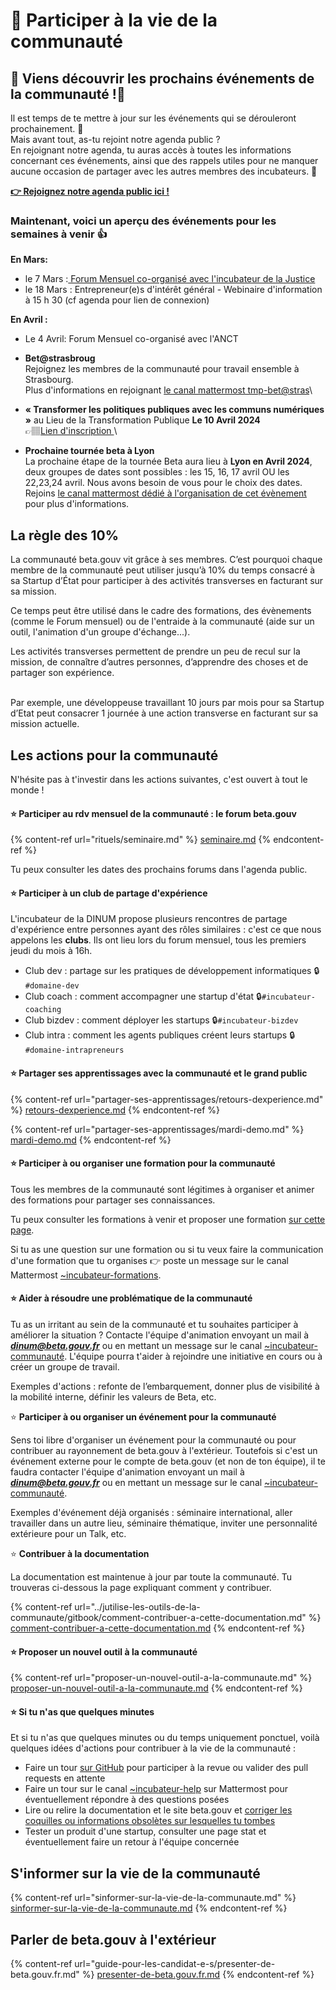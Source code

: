 # 🖖 Participer à la vie de la communauté

## **🎉 Viens découvrir les prochains événements de la communauté !🎉**

Il est temps de te mettre à jour sur les événements qui se dérouleront prochainement. 🚀 \
Mais avant tout, as-tu rejoint notre agenda public ? \
En rejoignant notre agenda, tu auras accès à toutes les informations concernant ces événements, ainsi que des rappels utiles pour ne manquer aucune occasion de partager avec les autres membres des incubateurs. 📅

[**👉 Rejoignez notre agenda public ici !**](https://calendar.google.com/calendar/u/0/embed?src=0ieonqap1r5jeal5ugeuhoovlg@group.calendar.google.com\&ctz=Europe/Paris)



### Maintenant, voici un aperçu des événements pour les semaines à venir :thumbsup:



**En Mars:**

* le 7 Mars :[ Forum Mensuel co-organisé avec l'incubateur de la Justice](https://www.eventbrite.com/e/billets-forum-betagouvfr-7-mars-2024-840277993097?utm-campaign=social\&utm-content=attendeeshare\&utm-medium=discovery\&utm-term=listing\&utm-source=cp\&aff=ebdsshcopyurl)
* le 18 Mars : Entrepreneur(e)s d'intérêt général - Webinaire d'information à 15 h 30 (cf agenda pour lien de connexion)

**En Avril :**&#x20;

* Le 4 Avril: Forum Mensuel co-organisé avec l'ANCT
* **Bet@strasbroug**\
  Rejoignez les membres de la communauté pour travail ensemble à Strasbourg.\
  Plus d'informations en rejoignant [le canal mattermost tmp-bet@stras](https://mattermost.incubateur.net/betagouv/channels/tmp-betstras)\

* **« Transformer les politiques publiques avec les communs numériques »** au Lieu de la Transformation Publique **Le 10 Avril 2024** \
  👉🏽[Lien d'inscription ](https://www.eventbrite.com/e/billets-transformer-les-politiques-publiques-avec-les-communs-numeriques-851345616657)\

* **Prochaine tournée beta à Lyon** \
  La prochaine étape de la tournée Beta aura lieu à **Lyon en Avril 2024**, deux groupes de dates sont possibles : les 15, 16, 17 avril OU les 22,23,24 avril. Nous avons besoin de vous pour le choix des dates.\
  Rejoins [le canal mattermost dédié à l'organisation de cet évènement](https://mattermost.incubateur.net/betagouv/channels/tmp-lyon-tournee-beta-2024) pour plus d'informations.&#x20;

##

## La règle des 10%

La communauté beta.gouv vit grâce à ses membres. C’est pourquoi chaque membre de la communauté peut utiliser jusqu’à 10% du temps consacré à sa Startup d’État pour participer à des activités transverses en facturant sur sa mission.

Ce temps peut être utilisé dans le cadre des formations, des évènements (comme le Forum mensuel) ou de l'entraide à la communauté (aide sur un outil, l'animation d'un groupe d'échange...).

Les activités transverses permettent de prendre un peu de recul sur la mission, de connaître d’autres personnes, d’apprendre des choses et de partager son expérience.&#x20;

\
Par exemple, une développeuse travaillant 10 jours par mois pour sa Startup d’Etat peut consacrer 1 journée à une action transverse en facturant sur sa mission actuelle.

## Les actions pour la communauté

N'hésite pas à t'investir dans les actions suivantes, c'est ouvert à tout le monde !

#### ⭐️ Participer au rdv mensuel de la communauté : le forum beta.gouv

{% content-ref url="rituels/seminaire.md" %}
[seminaire.md](rituels/seminaire.md)
{% endcontent-ref %}

Tu peux consulter les dates des prochains forums dans l'agenda public.

#### ⭐️ Participer à un club de partage d'expérience

L'incubateur de la DINUM propose plusieurs rencontres de partage d'expérience entre personnes ayant des rôles similaires : c'est ce que nous appelons les **clubs**. Ils ont lieu lors du forum mensuel, tous les premiers jeudi du mois à 16h.

* Club dev : partage sur les pratiques de développement informatiques 🔒`#domaine-dev`&#x20;
* Club coach : comment accompagner une startup d'état 🔒`#incubateur-coaching`&#x20;
* Club bizdev : comment déployer les startups 🔒`#incubateur-bizdev`
* Club intra : comment les agents publiques créent leurs startups 🔒`#domaine-intrapreneurs`

#### ⭐️ Partager ses apprentissages avec la communauté et le grand public

{% content-ref url="partager-ses-apprentissages/retours-dexperience.md" %}
[retours-dexperience.md](partager-ses-apprentissages/retours-dexperience.md)
{% endcontent-ref %}

{% content-ref url="partager-ses-apprentissages/mardi-demo.md" %}
[mardi-demo.md](partager-ses-apprentissages/mardi-demo.md)
{% endcontent-ref %}

#### ⭐️ Participer à ou organiser une formation pour la communauté

Tous les membres de la communauté sont légitimes à organiser et animer des formations pour partager ses connaissances.

Tu peux consulter les formations à venir et proposer une formation [sur cette page](../se-former/les-formations-a-venir/).&#x20;

Si tu as une question sur une formation ou si tu veux faire la communication d'une formation que tu organises 👉 poste un message sur le canal Mattermost [\~incubateur-formations](https://mattermost.incubateur.net/betagouv/channels/incubateur-formations).

#### ⭐️ Aider à **résoudre une problématique** de la communauté

Tu as un irritant au sein de la communauté et tu souhaites participer à améliorer la situation ? Contacte l'équipe d'animation envoyant un mail à _**dinum@beta.gouv.fr**_ ou en mettant un message sur le canal [\~incubateur-communauté](https://mattermost.incubateur.net/betagouv/channels/incubateur-communautexp). L'équipe pourra t'aider à rejoindre une initiative en cours ou à créer un groupe de travail.&#x20;

Exemples d'actions : refonte de l’embarquement, donner plus de visibilité à la mobilité interne, définir les valeurs de Beta, etc.

⭐️ **Participer à ou organiser un événement pour la communauté**

Sens toi libre d'organiser un événement pour la communauté ou pour contribuer au rayonnement de beta.gouv à l'extérieur. Toutefois si c'est un événement externe pour le compte de beta.gouv (et non de ton équipe), il te faudra contacter l'équipe d'animation envoyant un mail à _**dinum@beta.gouv.fr**_ ou en mettant un message sur le canal [\~incubateur-communauté](https://mattermost.incubateur.net/betagouv/channels/incubateur-communautexp).

Exemples d'événement déjà organisés : séminaire international, aller travailler dans un autre lieu, séminaire thématique, inviter une personnalité extérieure pour un Talk, etc.

⭐️ **Contribuer à la documentation**&#x20;

La documentation est maintenue à jour par toute la communauté. Tu trouveras ci-dessous la page expliquant comment y contribuer.&#x20;

{% content-ref url="../jutilise-les-outils-de-la-communaute/gitbook/comment-contribuer-a-cette-documentation.md" %}
[comment-contribuer-a-cette-documentation.md](../jutilise-les-outils-de-la-communaute/gitbook/comment-contribuer-a-cette-documentation.md)
{% endcontent-ref %}

#### ⭐️ Proposer un nouvel outil à la communauté

{% content-ref url="proposer-un-nouvel-outil-a-la-communaute.md" %}
[proposer-un-nouvel-outil-a-la-communaute.md](proposer-un-nouvel-outil-a-la-communaute.md)
{% endcontent-ref %}

#### ⭐️ Si tu n'as que quelques minutes

Et si tu n'as que quelques minutes ou du temps uniquement ponctuel, voilà quelques idées d'actions pour contribuer à la vie de la communauté :

* Faire un tour [sur GitHub](https://github.com/betagouv/beta.gouv.fr/pulls) pour participer à la revue ou valider des pull requests en attente
* Faire un tour sur le canal [\~incubateur-help](https://mattermost.incubateur.net/betagouv/channels/incubateur-help) sur Mattermost pour éventuellement répondre à des questions posées
* Lire ou relire la documentation et le site beta.gouv et [corriger les coquilles ou informations obsolètes sur lesquelles tu tombes](../jutilise-les-outils-de-la-communaute/gitbook/comment-contribuer-a-cette-documentation.md)
* Tester un produit d'une startup, consulter une page stat et éventuellement faire un retour à l'équipe concernée

## S'informer sur la vie de la communauté

{% content-ref url="sinformer-sur-la-vie-de-la-communaute.md" %}
[sinformer-sur-la-vie-de-la-communaute.md](sinformer-sur-la-vie-de-la-communaute.md)
{% endcontent-ref %}

## Parler de beta.gouv à l'extérieur

{% content-ref url="guide-pour-les-candidat-e-s/presenter-de-beta.gouv.fr.md" %}
[presenter-de-beta.gouv.fr.md](guide-pour-les-candidat-e-s/presenter-de-beta.gouv.fr.md)
{% endcontent-ref %}
